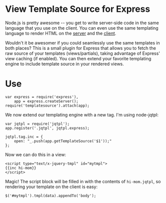 View Template Source for Express
================================

Node.js is pretty awesome -- you get to write server-side code in the same language that you use on the client.  You can even use the same templating language to render HTML on the <a href="https://github.com/kof/node-jqtpl">server</a> and the <a href="https://github.com/jquery/jquery-tmpl">client</a>.

Wouldn't it be awesomer if you could seamlessly use the same templates in both places?  This is a small plugin for Express that allows you to fetch the raw source of your templates (views/partials), taking advantage of Express' view caching (if enabled).  You can then extend your favorite templating engine to include template source in your rendered views.

Use
===

    var express = require('express'),
	    app = express.createServer();
	require('templatesource').attach(app);
	
We now extend our templating engine with a new tag.  I'm using node-jqtpl:

    var jqtpl = require('jqtpl');
	app.register('.jqtpl', jqtpl.express);
	
    jqtpl.tag.inc = {
        open: "_.push(app.getTemplateSource('$1'));"
    };

Now we can do this in a view:

    <script type="text/x-jquery-tmpl" id="mytmpl">
	{{inc hi-mom}}
	</script>
	
Magic!  The script block will be filled in with the contents of `hi-mom.jqtpl`, so rendering your template on the client is easy:

    $('#mytmpl').tmpl(data).appendTo('body');
	
